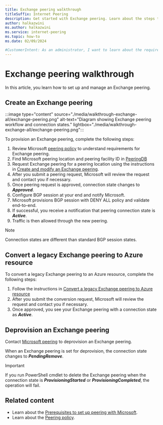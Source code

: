 ```yaml
---
title: Exchange peering walkthrough
titleSuffix: Internet Peering
description: Get started with Exchange peering. Learn about the steps that you need to follow to provision and manage an Exchange peering.
author: halkazwini
ms.author: halkazwini
ms.service: internet-peering
ms.topic: how-to
ms.date: 02/09/2024

#CustomerIntent: As an administrator, I want to learn about the requirements to create an Exchange peering so I can provision and manage Exchange peerings.
---
```


# Exchange peering walkthrough

In this article, you learn how to set up and manage an Exchange peering.

## Create an Exchange peering

:::image type="content" source="./media/walkthrough-exchange-all/exchange-peering.png" alt-text="Diagram showing Exchange peering workflow and connection states." lightbox="./media/walkthrough-exchange-all/exchange-peering.png":::

To provision an Exchange peering, complete the following steps:

1. Review Microsoft [peering policy](policy.md) to understand requirements for Exchange peering.
1. Find Microsoft peering location and peering facility ID in [PeeringDB](https://www.peeringdb.com/net/694)
1. Request Exchange peering for a peering location using the instructions in [Create and modify an Exchange peering](howto-exchange-portal.md).
1. After you submit a peering request, Microsoft will review the request and contact you if necessary.
1. Once peering request is approved, connection state changes to ***Approved***.
1. Configure BGP session at your end and notify Microsoft.
1. Microsoft provisions BGP session with DENY ALL policy and validate end-to-end.
1. If successful, you receive a notification that peering connection state is ***Active***.
1. Traffic is then allowed through the new peering.

> [!NOTE]
> Connection states are different than standard BGP session states.

## Convert a legacy Exchange peering to Azure resource

To convert a legacy Exchange peering to an Azure resource, complete the following steps:

1. Follow the instructions in [Convert a legacy Exchange peering to Azure resource](howto-legacy-exchange-portal.md)
1. After you submit the conversion request, Microsoft will review the request and contact you if necessary.
1. Once approved, you see your Exchange peering with a connection state as ***Active***.

## Deprovision an Exchange peering

Contact [Microsoft peering](mailto:peering@microsoft.com) to deprovision an Exchange peering.

When an Exchange peering is set for deprovision, the connection state changes to ***PendingRemove***.

> [!IMPORTANT]
> If you run PowerShell cmdlet to delete the Exchange peering when the connection state is ***ProvisioningStarted*** or ***ProvisioningCompleted***, the operation will fail.

## Related content

- Learn about the [Prerequisites to set up peering with Microsoft](prerequisites.md).
- Learn about the [Peering policy](policy.md).
